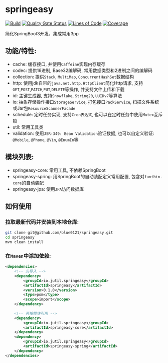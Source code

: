 # springeasy
[![Build](https://github.com/blue0121/springeasy/actions/workflows/maven.yml/badge.svg)](https://github.com/blue0121/springeasy/actions/workflows/maven.yml) [![Quality Gate Status](https://sonarcloud.io/api/project_badges/measure?project=blue0121_springeasy&metric=alert_status)](https://sonarcloud.io/summary/new_code?id=blue0121_springeasy) [![Lines of Code](https://sonarcloud.io/api/project_badges/measure?project=blue0121_springeasy&metric=ncloc)](https://sonarcloud.io/summary/new_code?id=blue0121_springeasy) [![Coverage](https://sonarcloud.io/api/project_badges/measure?project=blue0121_springeasy&metric=coverage)](https://sonarcloud.io/summary/new_code?id=blue0121_springeasy)

简化SpringBoot3开发，集成常用3pp

## 功能/特性:
- cache: 缓存接口, 并使用`Caffeine`实现内存缓存
- codec: 提供16进制, Base32编解码, 常用数据类型和2进制之间的编解码
- collection: 提供`Stack`, `MultiMap`, `ConcurrentHashSet`数据结构
- http: 使用jdk自带的`java.net.http.HttpClient`简化Http请求, 支持`GET`,`POST`,`PATCH`,`PUT`,`DELETE`等操作, 并支持文件上传和下载
- id: 主键生成器, 支持`Snowflake`, `String20`, `UUIDv7`等算法
- io: 抽象存储操作接口`StorageService`, 打包接口`PackService`, 扫描文件系统或Jar包`ResourceScannerFacade`
- schedule: 定时任务实现, 支持`Cron表达式`, 也可以在定时任务中使用`Mutex`互斥锁
- util: 常用工具类
- validation: 使用`JSR-349: Bean Validation`验证数据, 也可以自定义验证: `@Mobile`, `@Phone`, `@Vin`, `@EnumIn`等

## 模块列表:
- springeasy-core: 常用工具, 不依赖SpringBoot
- springeasy-spring: 用SpringBoot的自动装配定义常用配置, 包含对`funthin-core`的自动装配
- springeasy-jpa: 使用`JPA`访问数据库

## 如何使用
### 拉取最新代码并安装到本地仓库:
```bash
git clone git@github.com/blue0121/springeasy.git
cd springeasy
mvn clean install
```

### 在`Maven`中添加依赖:
```xml
<dependencies>
	<!-- 先导入 -->
	<dependency>
		<groupId>io.jutil.springeasy</groupId>
		<artifactId>springeasy</artifactId>
		<version>0.1.0</version>
		<type>pom</type>
		<scope>import</scope>
	</dependency>
    
	<!-- 再按模块引用 -->
	<dependency>
		<groupId>io.jutil.springeasy</groupId>
		<artifactId>springeasy-core</artifactId>
	</dependency>
	<dependency>
		<groupId>io.jutil.springeasy</groupId>
		<artifactId>springeasy-spring</artifactId>
	</dependency>
</dependencies>
```

